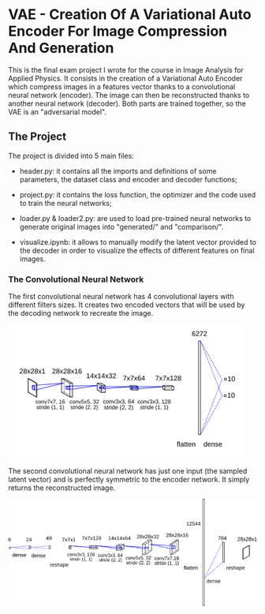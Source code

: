 # VAE - Creation Of A Variational Auto Encoder For Image Compression And Generation

This is the final exam project I wrote for the course in Image Analysis for Applied Physics. It consists in the creation of a Variational Auto Encoder which compress images in a features vector thanks to a convolutional neural network (encoder).
The image can then be reconstructed thanks to another neural network (decoder). Both parts are trained together, so the VAE is an "adversarial model".

## The Project

The project is divided into 5 main files:

* header.py: it contains all the imports and definitions of some parameters, the dataset class and encoder and decoder functions;

* project.py: it contains the loss function, the optimizer and the code used to train the neural networks;

* loader.py & loader2.py: are used to load pre-trained neural networks to generate original images into "generated/" and "comparison/".

* visualize.ipynb: it allows to manually modify the latent vector provided to the decoder in order to visualize the effects of different features on final images.

### The Convolutional Neural Network

The first convolutional neural network has 4 convolutional layers with different filters sizes. It creates two encoded vectors that will be used by the decoding network to recreate the image.

![Encoder structure](https://github.com/tommaso1311/VAE/blob/master/encodercor.png)

The second convolutional neural network has just one input (the sampled latent vector) and is perfectly symmetric to the encoder network. It simply returns the reconstructed image.

![Decoder structure](https://github.com/tommaso1311/VAE/blob/master/decodercor.png)